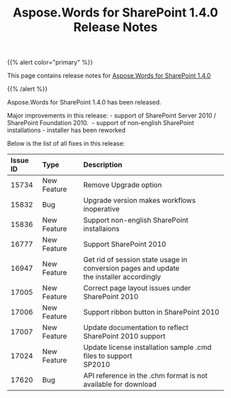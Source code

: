 ﻿---
title: Aspose.Words for SharePoint 1.4.0 Release Notes
articleTitle: Aspose.Words for SharePoint 1.4.0 Release Notes
linktitle: Aspose.Words for SharePoint 1.4.0 Release Notes
description: "Aspose.Words for SharePoint 1.4.0 Release Notes – the latest updates and fixes."
type: docs
weight: 20
url: /sharepoint/aspose-words-for-sharepoint-1-4-0-release-notes/
---

{{% alert color="primary" %}}

This page contains release notes for [Aspose.Words for SharePoint 1.4.0](https://downloads.aspose.com/words/sharepoint/new-releases/aspose.words-for-sharepoint-1.4.0/)

{{% /alert %}}

Aspose.Words for SharePoint 1.4.0 has been released.

Major improvements in this release: - support of SharePoint Server 2010 / SharePoint Foundation 2010.  - support of non-english SharePoint installations - installer has been reworked

Below is the list of all fixes in this release:

|Issue ID |Type  |Description |
| :- | :- | :- |
|15734 |New Feature |Remove Upgrade option |
|15832 |Bug |Upgrade version makes workflows inoperative |
|15836 |New Feature |Support non-english SharePoint installaions |
|16777 |New Feature |Support SharePoint 2010 |
|16947 |New Feature |Get rid of session state usage in conversion pages and update<br>the installer accordingly |
|17005 |New Feature |Correct page layout issues under SharePoint 2010 |
|17006 |New Feature |Support ribbon button in SharePoint 2010 |
|17007 |New Feature |Update documentation to reflect SharePoint 2010 support |
|17024 |New Feature |Update license installation sample .cmd files to support<br>SP2010 |
|17620 |Bug |API reference in the .chm format is not available for download |

